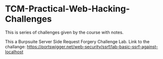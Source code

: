 # TCM-Practical-Web-Hacking-Challenges

This is series of challenges given by the course with notes.

This a Burpsuite Server Side Request Forgery Challenge Lab.
Link to the challange: https://portswigger.net/web-security/ssrf/lab-basic-ssrf-against-localhost
